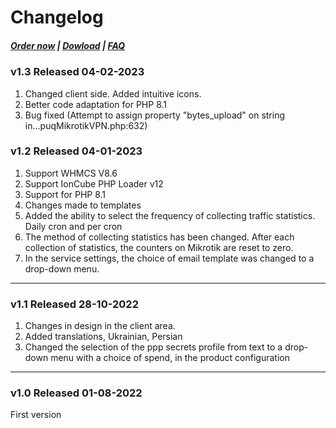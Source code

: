 # Changelog

#####  [Order now](https://puqcloud.com/index.php?rp=/store/whmcs-module-mikrotik-vpn) | [Dowload](https://download.puqcloud.com/WHMCS/servers/PUQ_WHMCS-Mikrotik-VPN/) | [FAQ](https://faq.puqcloud.com/)

### v1.3 Released 04-02-2023

1. Changed client side. Added intuitive icons.
2. Better code adaptation for PHP 8.1
3. Bug fixed (Attempt to assign property "bytes\_upload" on string in...puqMikrotikVPN.php:632)

### v1.2 Released 04-01-2023

1. Support WHMCS V8.6
2. Support IonCube PHP Loader v12
3. Support for PHP 8.1
4. Changes made to templates
5. Added the ability to select the frequency of collecting traffic statistics. Daily cron and per cron
6. The method of collecting statistics has been changed. After each collection of statistics, the counters on Mikrotik are reset to zero.
7. In the service settings, the choice of email template was changed to a drop-down menu.

- - - - - -

### v1.1 Released 28-10-2022

1. Changes in design in the client area.
2. Added translations, Ukrainian, Persian
3. Changed the selection of the ppp secrets profile from text to a drop-down menu with a choice of spend, in the product configuration

- - - - - -

### v1.0 Released 01-08-2022

First version
